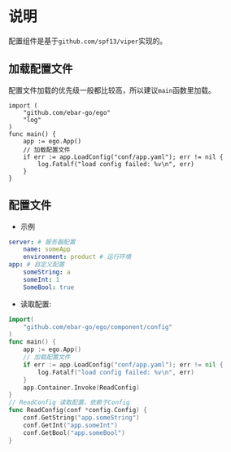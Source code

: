 # 说明
配置组件是基于`github.com/spf13/viper`实现的。

## 加载配置文件
配置文件加载的优先级一般都比较高，所以建议`main`函数里加载。
```
import (
	"github.com/ebar-go/ego"
    "log"
)
func main() {
    app := ego.App()
	// 加载配置文件
	if err := app.LoadConfig("conf/app.yaml"); err != nil {
		log.Fatalf("load config failed: %v\n", err)
	}
}
```

## 配置文件
- 示例   
```yaml
server: # 服务器配置
    name: someApp
    environment: product # 运行环境
app: # 自定义配置
    someString: a
    someInt: 1
    SomeBool: true
```

- 读取配置:
```go
import(
    "github.com/ebar-go/ego/component/config"
)
func main() {
    app := ego.App()
	// 加载配置文件
	if err := app.LoadConfig("conf/app.yaml"); err != nil {
		log.Fatalf("load config failed: %v\n", err)
    }
    app.Container.Invoke(ReadConfig)
}
// ReadConfig 读取配置，依赖于Config
func ReadConfig(conf *config.Config) {
    conf.GetString("app.someString")
    conf.GetInt("app.someInt")
    conf.GetBool("app.someBool")
}
```